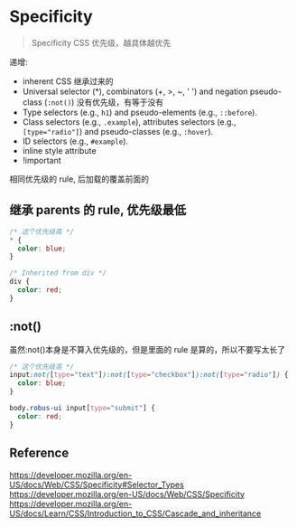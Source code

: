 # Specificity

> Specificity CSS 优先级，越具体越优先

递增:

- inherent CSS 继承过来的
- Universal selector (\*), combinators (+, >, ~, ' ') and negation pseudo-class (`:not()`) 没有优先级，有等于没有
- Type selectors (e.g., `h1`) and pseudo-elements (e.g., `::before`).
- Class selectors (e.g., `.example`), attributes selectors (e.g., `[type="radio"]`) and pseudo-classes (e.g., `:hover`).
- ID selectors (e.g., `#example`).
- inline style attribute
- !important

相同优先级的 rule, 后加载的覆盖前面的

## 继承 parents 的 rule, 优先级最低

```css
/* 这个优先级高 */
* {
  color: blue;
}

/* Inherited from div */
div {
  color: red;
}
```

## :not()

虽然:not()本身是不算入优先级的，但是里面的 rule 是算的，所以不要写太长了

```css
/* 这个优先级高 */
input:not([type="text"]):not([type="checkbox"]):not([type="radio"]) {
  color: blue;
}

body.robus-ui input[type="submit"] {
  color: red;
}
```

## Reference

https://developer.mozilla.org/en-US/docs/Web/CSS/Specificity#Selector_Types
https://developer.mozilla.org/en-US/docs/Web/CSS/Specificity
https://developer.mozilla.org/en-US/docs/Learn/CSS/Introduction_to_CSS/Cascade_and_inheritance
